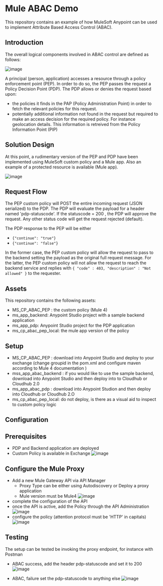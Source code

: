 # Mule ABAC Demo
This repository contains an example of how MuleSoft Anypoint can be used to implement Attribute Based Access Control (ABAC).

## Introduction


The overall logical components involved in ABAC control are defined as follows:

![image](https://github.com/pmaes-aloha/mule-abac-demo/assets/98394409/4f1d864a-4f61-43f8-a920-fac80c9c21c0)



A principal (person, application) accesses a resource through a policy enforcement point (PEP). In order to do so, the PEP passes the request a Policy Decision Point (PDP).
The PDP allows or denies the request based upon:
* the policies it finds in the PAP (Policy Administration Point) in order to fetch the relevant policies for this request. 
* potentially additional information not found in the request but required to make an access decision for the required policy. For instance geolocation details. This information is retreived from the Policy Information Point (PIP)

## Solution Design

At this point, a rudimentary version of the PEP and PDP have been implemented using MuleSoft custom policy and a Mule app.
Also an example of a protected resource is available (Mule app).

![image](https://github.com/pmaes-aloha/mule-abac-demo/assets/98394409/53fd4842-dd08-4c41-aea0-c65f001df914)


## Request Flow
The PEP custom policy will POST the entire incoming request (JSON serialized) to the PDP. The PDP will evaluate the payload for a header named 'pdp-statuscode'.
If the statuscode = 200 , the PDP will approve the request.  Any other status code will get the request rejected (default).

The PDP response to the PEP will be either 
*  `{"continue": "true"}`
*  `{"continue": "false"}`

In the former case, the PEP custom policy will allow the request to pass to the backend setting the payload as the original full request message.
For the latter, the PEP custom policy will not allow the request to reach the backend service and replies with 
`{
"code" : 403,
"description" : "Not allowed"
}` 
to the requester.

## Assets
This repository contains the following assets:
* MS_CP_ABAC_PEP : the custom policy (Mule 4)
* ms_app_backend: Anypoint Studio project with a sample backend application
* ms_app_pdp: Anypoint Studio project for the PDP application
* ms_cp_abac_pep_local: the mule app version of the policy

## Setup
* MS_CP_ABAC_PEP : download into Anypoint Studio and deploy to your exchange (change groupid in the pom.xml and configure maven according to Mule 4 documentation )
* mss_app_abac_backend : if you would like to use the sample backend, download into Anypoint Studio and then deploy into to Cloudhub or Cloudhub 2.0
* ms_app_abac_pdp : download into Anypoint Studion and then deploy into Cloudhub or Cloudhub 2.O
* ms_cp_abac_pep_local: do not deploy, is there as a visual aid to inspect to custom policy logic

## Configuration

## Prerequisites
* PDP and Backend application are deployed  
* Custom Policy is available in Exchange
   ![image](https://github.com/pmaes-aloha/mule-abac-demo/assets/98394409/e84c1b83-85a0-4b0d-aa23-ac22653cbc57)

## Configure the Mule Proxy
* Add a new Mule Gateway API via API Manager
  * Proxy Type can be either using Autodiscovery or Deploy a proxy application
  * Mule version must be Mule4
  ![image](https://github.com/pmaes-aloha/mule-abac-demo/assets/98394409/9da7f385-c268-49f5-bc11-8c60d13bacf6)
* complete the configuration of the API
* once the API is active, add the Policy through the API Administration
  ![image](https://github.com/pmaes-aloha/mule-abac-demo/assets/98394409/8ce89fbf-733e-40a3-9959-a3c4cdbb99e9)
* configure the policy (attention protocol must be 'HTTP' in capitals)
  ![image](https://github.com/pmaes-aloha/mule-abac-demo/assets/98394409/d5d0ab83-b839-411c-8986-9d97be8ceac5)


## Testing
The setup can be tested be invoking the proxy endpoint, for instance with Postman
* ABAC success, add the header pdp-statuscode and set it to 200
  ![image](https://github.com/pmaes-aloha/mule-abac-demo/assets/98394409/a81cbf8d-b5f6-4a77-931a-b6ac112480c6)

* ABAC, failure set the pdp-statuscode to anything else
  ![image](https://github.com/pmaes-aloha/mule-abac-demo/assets/98394409/079e5965-57c7-409a-99c1-565ca092d2da)

  

  




